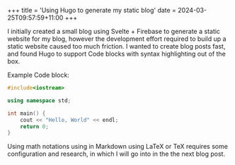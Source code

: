 +++
title = 'Using Hugo to generate my static blog'
date = 2024-03-25T09:57:59+11:00
+++

I initially created a small blog using Svelte + Firebase to generate a static website for my blog, however the
development effort required to build up a static website caused too much friction. I wanted to create blog posts fast,
and found Hugo to support Code blocks with syntax highlighting out of the box.

Example Code block:

```c++
#include<iostream>

using namespace std;

int main() {
    cout << "Hello, World" << endl;
    return 0;
}
```

Using math notations using in Markdown using LaTeX or TeX requires some configuration and research, in which I will go into in the
the next blog post.


